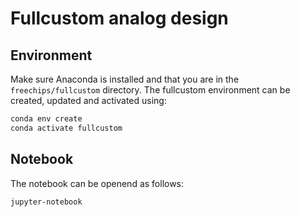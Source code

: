 # Fullcustom analog design

## Environment

Make sure Anaconda is installed and that you are in the `freechips/fullcustom` directory. The fullcustom environment can be created, updated and activated using:

```sh
conda env create
conda activate fullcustom
```

## Notebook

The notebook can be openend as follows:

```sh
jupyter-notebook
```

